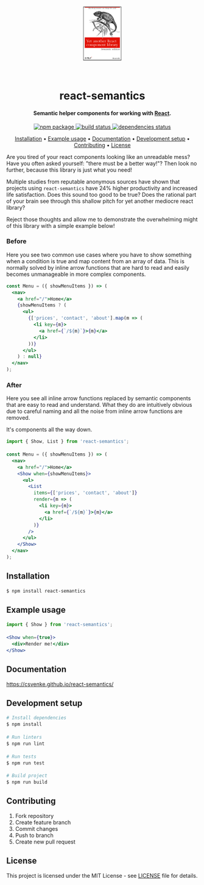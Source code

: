 <p align="center"><img src='./media/logo.png' width="20%" alt='logo' /></p>

<h1 align="center"><br>react-semantics<br></h1>

<h4 align="center">Semantic helper components for working with <a href="https://reactjs.org/" target="_blank">React</a>.</h4>

<p align="center">
  <a href="https://badge.fury.io/js/react-semantics">
    <img src="https://badge.fury.io/js/react-semantics.svg" alt="npm package">
  </a>
  <a href="">
    <img src="https://travis-ci.com/csvenke/react-semantics.svg?branch=master" alt="build status">
  </a>
  <a href="">
    <img src="https://david-dm.org/csvenke/react-semantics.svg" alt="dependencies status">
  </a>
</p>

<p align="center">
  <a href="#installation">Installation</a> •
  <a href="#example-usage">Example usage</a> •
  <a href="#documentation">Documentation</a> •
  <a href="#development-setup">Development setup</a> •
  <a href="#contributing">Contributing</a> •
  <a href="#license">License</a>
</p>

Are you tired of your react components looking like an unreadable mess?
Have you often asked yourself: "there must be a better way!"?
Then look no further, because this library is just what you need!

Multiple studies from reputable anonymous sources have shown that projects using `react-semantics` have 24% higher productivity and increased life satisfaction.
Does this sound too good to be true?
Does the rational part of your brain see through this shallow pitch for yet another mediocre react library?

Reject those thoughts and allow me to demonstrate the overwhelming might of this library with a simple example below!

### Before

Here you see two common use cases where you have to show something when a condition is true and map content from an array of data.
This is normally solved by inline arrow functions that are hard to read and easily becomes unmanageable in more complex components.

```jsx
const Menu = ({ showMenuItems }) => (
  <nav>
    <a href="/">Home</a>
    {showMenuItems ? (
      <ul>
        {['prices', 'contact', 'about'].map(m => (
          <li key={m}>
            <a href={`/${m}`}>{m}</a>
          </li>
        ))}
      </ul>
    ) : null}
  </nav>
);
```

### After

Here you see all inline arrow functions replaced by semantic components that are easy to read and understand.
What they do are intuitively obvious due to careful naming and all the noise from inline arrow functions are removed.

It's components all the way down.

```jsx
import { Show, List } from 'react-semantics';

const Menu = ({ showMenuItems }) => (
  <nav>
    <a href="/">Home</a>
    <Show when={showMenuItems}>
      <ul>
        <List
          items={['prices', 'contact', 'about']}
          render={m => (
            <li key={m}>
              <a href={`/${m}`}>{m}</a>
            </li>
          )}
        />
      </ul>
    </Show>
  </nav>
);
```

## Installation

```bash
$ npm install react-semantics
```

## Example usage

```jsx
import { Show } from 'react-semantics';

<Show when={true}>
  <div>Render me!</div>
</Show>
```

## Documentation

https://csvenke.github.io/react-semantics/


## Development setup

```bash
# Install dependencies
$ npm install

# Run linters
$ npm run lint

# Run tests
$ npm run test

# Build project
$ npm run build
```

## Contributing

1.  Fork repository
1.  Create feature branch
1.  Commit changes
1.  Push to branch
1.  Create new pull request

## License

This project is licensed under the MIT License - see [LICENSE](https://github.com/csvenke/react-semantics/blob/master/LICENSE) file for details.
